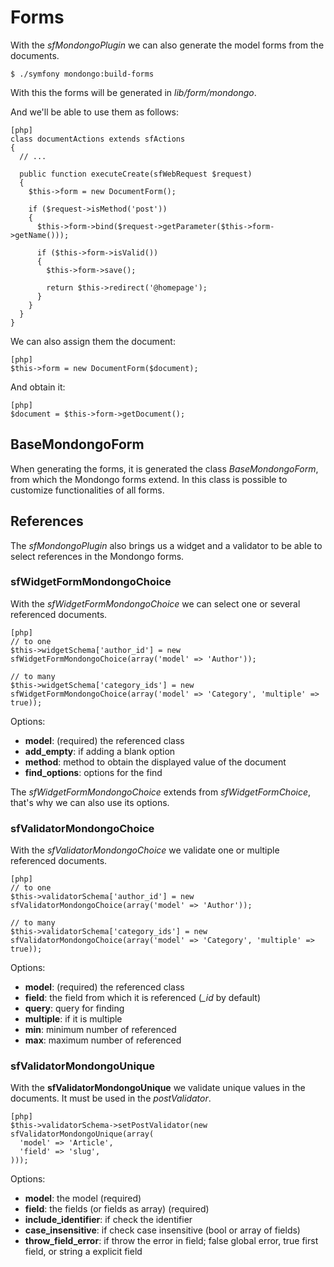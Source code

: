 Forms
===========

With the *sfMondongoPlugin* we can also generate the model forms from the documents.

    $ ./symfony mondongo:build-forms

With this the forms will be generated in *lib/form/mondongo*.

And we'll be able to use them as follows:

    [php]
    class documentActions extends sfActions
    {
      // ...

      public function executeCreate(sfWebRequest $request)
      {
        $this->form = new DocumentForm();

        if ($request->isMethod('post'))
        {
          $this->form->bind($request->getParameter($this->form->getName()));

          if ($this->form->isValid())
          {
            $this->form->save();

            return $this->redirect('@homepage');
          }
        }
      }
    }

We can also assign them the document:

    [php]
    $this->form = new DocumentForm($document);

And obtain it:

    [php]
    $document = $this->form->getDocument();

BaseMondongoForm
----------------

When generating the forms, it is generated the class *BaseMondongoForm*, from which the Mondongo forms extend. In this class is possible to customize functionalities of all forms.


References
-----------

The *sfMondongoPlugin* also brings us a widget and a validator to be able to select references in the Mondongo forms.

### sfWidgetFormMondongoChoice

With the *sfWidgetFormMondongoChoice* we can select one or several referenced documents.

    [php]
    // to one
    $this->widgetSchema['author_id'] = new sfWidgetFormMondongoChoice(array('model' => 'Author'));

    // to many
    $this->widgetSchema['category_ids'] = new sfWidgetFormMondongoChoice(array('model' => 'Category', 'multiple' => true));

Options:

  * **model**: (required) the referenced class
  * **add_empty**: if adding a blank option
  * **method**: method to obtain the displayed value of the document
  * **find_options**: options for the find

The *sfWidgetFormMondongoChoice* extends from *sfWidgetFormChoice*, that's why we can also use its options.

### sfValidatorMondongoChoice

With the *sfValidatorMondongoChoice* we validate one or multiple referenced documents.

    [php]
    // to one
    $this->validatorSchema['author_id'] = new sfValidatorMondongoChoice(array('model' => 'Author'));

    // to many
    $this->validatorSchema['category_ids'] = new sfValidatorMondongoChoice(array('model' => 'Category', 'multiple' => true));

Options:

  * **model**: (required) the referenced class
  * **field**: the field from which it is referenced (*_id* by default)
  * **query**: query for finding
  * **multiple**: if it is multiple
  * **min**: minimum number of referenced
  * **max**: maximum number of referenced

### sfValidatorMondongoUnique

With the **sfValidatorMondongoUnique** we validate unique values in the
documents. It must be used in the *postValidator*.

    [php]
    $this->validatorSchema->setPostValidator(new sfValidatorMondongoUnique(array(
      'model' => 'Article',
      'field' => 'slug',
    )));

Options:

  * **model**: the model (required)
  * **field**: the fields (or fields as array) (required)
  * **include_identifier**: if check the identifier
  * **case_insensitive**: if check case insensitive (bool or array of fields)
  * **throw_field_error**: if throw the error in field; false global error, true first field, or string a explicit field
